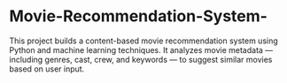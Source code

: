 # Movie-Recommendation-System-
This project builds a content-based movie recommendation system using Python and machine learning techniques. It analyzes movie metadata — including genres, cast, crew, and keywords — to suggest similar movies based on user input.

